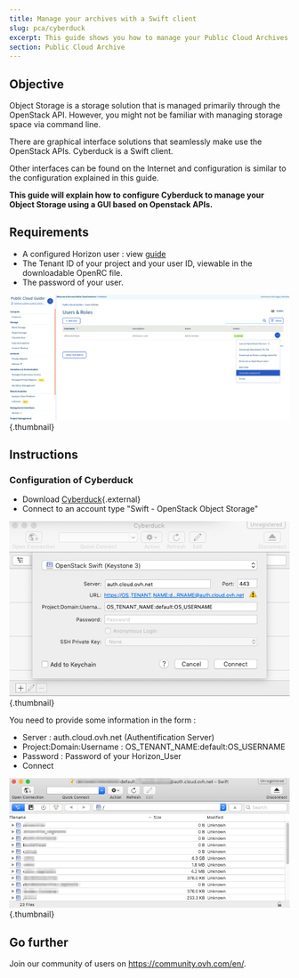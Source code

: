 ```yaml
---
title: Manage your archives with a Swift client
slug: pca/cyberduck
excerpt: This guide shows you how to manage your Public Cloud Archives.
section: Public Cloud Archive
---
```



## Objective

Object Storage is a storage solution that is managed primarily through the OpenStack API. However, you might not be familiar with managing storage space via command line.

There are graphical interface solutions that seamlessly make use the OpenStack APIs. Cyberduck is a Swift client.

Other interfaces can be found on the Internet and configuration is similar to the configuration explained in this guide.

**This guide will explain how to configure Cyberduck to manage your Object Storage using a GUI based on Openstack APIs.**


## Requirements
- A configured Horizon user :  view [guide](https://docs.ovh.com/us/en/public-cloud/configure_user_access_to_horizon/)
- The Tenant ID of your project and your user ID, viewable in the downloadable OpenRC file.
- The password of your user.


![projet](images/project.png){.thumbnail}

## Instructions

### Configuration of Cyberduck

- Download [Cyberduck](https://cyberduck.io/){.external}
- Connect to an account type  "Swift - OpenStack Object Storage"


![configuration](images/Cyberduck.png){.thumbnail}

You need to provide some information in the form :

- Server : auth.cloud.ovh.net (Authentification Server)
- Project:Domain:Username : OS_TENANT_NAME:default:OS_USERNAME
- Password : Password of your Horizon_User
- Connect


![connexion](images/img_2756.jpg){.thumbnail}


## Go further

Join our community of users on <https://community.ovh.com/en/>.
